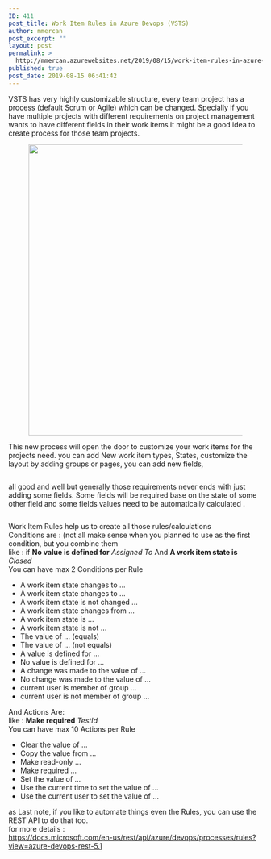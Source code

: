 ```yaml
---
ID: 411
post_title: Work Item Rules in Azure Devops (VSTS)
author: mmercan
post_excerpt: ""
layout: post
permalink: >
  http://mmercan.azurewebsites.net/2019/08/15/work-item-rules-in-azure-devops-vsts/
published: true
post_date: 2019-08-15 06:41:42
---
```

<!-- wp:paragraph -->
<p>VSTS has very highly customizable structure, every team project has a process (default Scrum or Agile) which can be changed. Specially if you have multiple projects with different requirements on project management wants to have different fields in their work items it might be a good idea to create process for those team projects. </p>
<!-- /wp:paragraph -->

<!-- wp:image {"id":493,"width":585,"height":577} -->
<figure class="wp-block-image is-resized"><img src="/wp-content/uploads/2019/08/Work-Item-Rules-in-Azure-Devops-1.jpg" alt="" class="wp-image-493" width="585" height="577"/></figure>
<!-- /wp:image -->

<!-- wp:paragraph -->
<p>This new process will open the door to customize your work items for the projects need. you can add New work item types, States, customize the layout by adding groups  or pages, you can add new fields, </p>
<!-- /wp:paragraph -->

<!-- wp:image {"id":495} -->
<figure class="wp-block-image"><img src="/wp-content/uploads/2019/08/Work-Item-Rules-in-Azure-Devops-2-1-1024x784.jpg" alt="" class="wp-image-495"/></figure>
<!-- /wp:image -->

<!-- wp:paragraph -->
<p>all good and well but generally those requirements never ends with just adding some fields. Some fields will be required base on the state of some other field and some fields values need to be automatically  calculated .</p>
<!-- /wp:paragraph -->

<!-- wp:image {"id":498} -->
<figure class="wp-block-image"><img src="/wp-content/uploads/2019/08/Work-Item-Rules-in-Azure-Devops-3-1024x594.jpg" alt="" class="wp-image-498"/></figure>
<!-- /wp:image -->

<!-- wp:paragraph -->
<p>Work Item Rules help us to create all those rules/calculations  <br>Conditions are : (not all make sense when you planned to use as the first  condition, but  you combine them <br>like : if   <strong>No value is defined for</strong> <em>Assigned To</em> And    <strong>A work item state is</strong> <em>Closed</em><br>You can have max 2  Conditions  per Rule</p>
<!-- /wp:paragraph -->

<!-- wp:list -->
<ul><li> A work item state changes to ... </li><li>A work item state changes to …</li><li>A work item state is not changed … </li><li>A work item state changes from …</li><li>A work item state is …</li><li>A work item state is not …</li><li>The value of … (equals)</li><li>The value of … (not equals)</li><li>A value is defined for …</li><li>No value is defined for …</li><li>A change was made to the value of …</li><li>No change was made to the value of …</li><li>current user is member of group …</li><li>current user is not member of group …</li></ul>
<!-- /wp:list -->

<!-- wp:paragraph -->
<p>And Actions Are:<br>like :  <strong>Make required</strong> <em>TestId</em><br>You can have max 10 Actions  per Rule </p>
<!-- /wp:paragraph -->

<!-- wp:list -->
<ul><li>Clear the value of …</li><li>Copy the value from …</li><li>Make read-only …</li><li>Make required …</li><li>Set the value of …</li><li>Use the current time to set the value of …</li><li>Use the current user to set the value of …</li></ul>
<!-- /wp:list -->

<!-- wp:paragraph -->
<p>as Last note, if you like to automate things even the Rules, you can use the REST API to do that too.<br>for more details :<br> <a href="https://docs.microsoft.com/en-us/rest/api/azure/devops/processes/rules?view=azure-devops-rest-5.1">https://docs.microsoft.com/en-us/rest/api/azure/devops/processes/rules?view=azure-devops-rest-5.1</a> </p>
<!-- /wp:paragraph -->